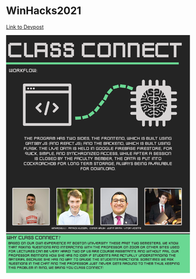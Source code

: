 # WinHacks2021
[Link to Devpost](https://devpost.com/software/classconnect-u5gimz)

![image](./extras/ourStory.png)
